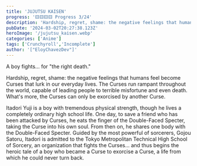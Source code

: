 ```yaml
---
title: 'JUJUTSU KAISEN'
progress: '🟨🟨🟨🟨 Progress 3/24'
description: 'Hardship, regret, shame: the negative feelings that humans feel become Curses that lurk in our everyday lives.'
pubDate: '2024-03-02T20:27:38.123Z'
heroImage: '/jujutsu_kaisen.webp'
categories: ['Anime']
tags: ['Crunchyroll','Incomplete']
author: '["EloyChavezDev"]'
---
```

A boy fights... for "the right death."

Hardship, regret, shame: the negative feelings that humans feel become Curses that lurk in our everyday lives. The Curses run rampant throughout the world, capable of leading people to terrible misfortune and even death. What's more, the Curses can only be exorcised by another Curse.

Itadori Yuji is a boy with tremendous physical strength, though he lives a completely ordinary high school life. One day, to save a friend who has been attacked by Curses, he eats the finger of the Double-Faced Specter, taking the Curse into his own soul. From then on, he shares one body with the Double-Faced Specter. Guided by the most powerful of sorcerers, Gojou Satoru, Itadori is admitted to the Tokyo Metropolitan Technical High School of Sorcery, an organization that fights the Curses... and thus begins the heroic tale of a boy who became a Curse to exorcise a Curse, a life from which he could never turn back.